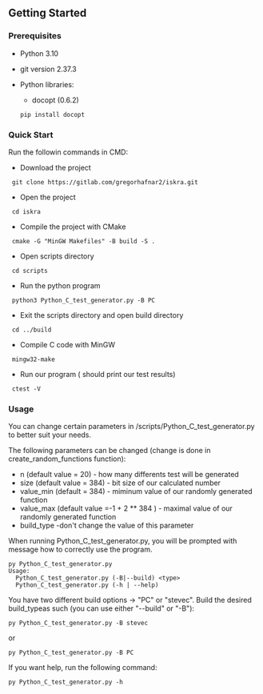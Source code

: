 ## Getting Started

### Prerequisites
* Python 3.10
* git version 2.37.3
* Python libraries:
                
    * docopt (0.6.2) 
    ```npm
    pip install docopt
    ```  
### Quick Start

Run the followin commands in CMD:

* Download  the project
```npm
 git clone https://gitlab.com/gregorhafnar2/iskra.git
```
* Open the project
```npm 
 cd iskra
```
* Compile the project with CMake
```npm
 cmake -G "MinGW Makefiles" -B build -S .
```
* Open scripts directory
```npm
 cd scripts
```
* Run the python program
```npm
 python3 Python_C_test_generator.py -B PC
```
* Exit the scripts directory and open build directory
```npm
 cd ../build
```
* Compile C code with MinGW
```npm
 mingw32-make
```
* Run our program ( should print our test results)
```npm
 ctest -V
```



### Usage

You can change certain parameters in /scripts/Python_C_test_generator.py to better suit your needs. 

The following parameters can be changed (change is done in create_random_functions function):
  * n (default value = 20) - how many differents test will be generated
  * size (default value = 384) - bit size of our calculated number
  * value_min (default = 384) - miminum value of our randomly generated function
  * value_max (default value =-1 + 2 ** 384 ) - maximal value of our randomly generated function
  *  build_type -don't change the value of this parameter

When running Python_C_test_generator.py, you will be prompted with message how to correctly use the program.
```
py Python_C_test_generator.py
Usage:
  Python_C_test_generator.py (-B|--build) <type>
  Python_C_test_generator.py (-h | --help)

```
You have two different build options -> "PC" or "stevec". Build the desired build_typeas such (you can use either "--build" or "-B"):
```npm
py Python_C_test_generator.py -B stevec
```
or
```npm
py Python_C_test_generator.py -B PC
```

If you want help, run the following command:
```npm
py Python_C_test_generator.py -h
```
